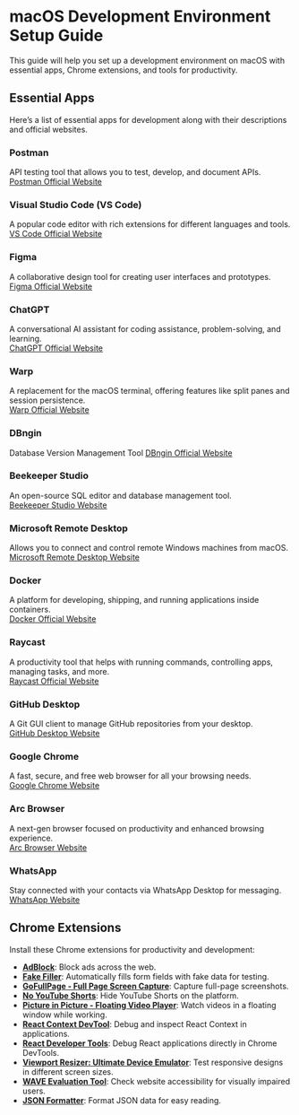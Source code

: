 # macOS Development Environment Setup Guide

This guide will help you set up a development environment on macOS with essential apps, Chrome extensions, and tools for productivity.


## Essential Apps

Here’s a list of essential apps for development along with their descriptions and official websites.

### Postman
API testing tool that allows you to test, develop, and document APIs.  
[Postman Official Website](https://www.postman.com/)

### Visual Studio Code (VS Code)
A popular code editor with rich extensions for different languages and tools.  
[VS Code Official Website](https://code.visualstudio.com/)

### Figma
A collaborative design tool for creating user interfaces and prototypes.  
[Figma Official Website](https://www.figma.com/)

### ChatGPT
A conversational AI assistant for coding assistance, problem-solving, and learning.  
[ChatGPT Official Website](https://chat.openai.com/)

### Warp
A replacement for the macOS terminal, offering features like split panes and session persistence.  
[Warp Official Website](https://www.warp.dev/)

### DBngin
Database Version Management Tool 
[DBngin Official Website](https://dbngin.com/)

### Beekeeper Studio
An open-source SQL editor and database management tool.  
[Beekeeper Studio Website](https://www.beekeeperstudio.io/)

### Microsoft Remote Desktop
Allows you to connect and control remote Windows machines from macOS.  
[Microsoft Remote Desktop Website](https://apps.apple.com/us/app/microsoft-remote-desktop/id1295203466?mt=12)

### Docker
A platform for developing, shipping, and running applications inside containers.  
[Docker Official Website](https://www.docker.com/)

### Raycast
A productivity tool that helps with running commands, controlling apps, managing tasks, and more.  
[Raycast Official Website](https://www.raycast.com/)

### GitHub Desktop
A Git GUI client to manage GitHub repositories from your desktop.  
[GitHub Desktop Website](https://desktop.github.com/)

### Google Chrome
A fast, secure, and free web browser for all your browsing needs.  
[Google Chrome Website](https://www.google.com/chrome/)

### Arc Browser
A next-gen browser focused on productivity and enhanced browsing experience.  
[Arc Browser Website](https://arc.net/)

### WhatsApp
Stay connected with your contacts via WhatsApp Desktop for messaging.  
[WhatsApp Website](https://www.whatsapp.com/download/)

## Chrome Extensions

Install these Chrome extensions for productivity and development:

- **[AdBlock](https://chrome.google.com/webstore/detail/adblock/gighmmpiobklfepjocnamgkkbiglidom)**: Block ads across the web.
- **[Fake Filler](https://chrome.google.com/webstore/detail/fake-filler/bnjjngeaknajbdcgpfkgnonkmififhfo)**: Automatically fills form fields with fake data for testing.
- **[GoFullPage - Full Page Screen Capture](https://chrome.google.com/webstore/detail/gofullpage-full-page-scree/fdpohaocaechififmbbbbbknoalclacl)**: Capture full-page screenshots.
- **[No YouTube Shorts](https://chromewebstore.google.com/detail/hjfkenebldkfgibelglepinlabpjfbll)**: Hide YouTube Shorts on the platform.
- **[Picture in Picture - Floating Video Player](https://chrome.google.com/webstore/detail/picture-in-picture/fbeffbjdlemaoicjdapfpikkikjoneco)**: Watch videos in a floating window while working.
- **[React Context DevTool](https://chrome.google.com/webstore/detail/react-context-devtool/bfokdheggcgnanppbabbaeabjplcgkdi)**: Debug and inspect React Context in applications.
- **[React Developer Tools](https://chrome.google.com/webstore/detail/react-developer-tools/fmkadmapgofadopljbjfkapdkoienihi)**: Debug React applications directly in Chrome DevTools.
- **[Viewport Resizer: Ultimate Device Emulator](https://chrome.google.com/webstore/detail/viewport-resizer-ultimate/kapnjjcfcncngkadhpmijlkblpibdcgm)**: Test responsive designs in different screen sizes.
- **[WAVE Evaluation Tool](https://chrome.google.com/webstore/detail/wave-evaluation-tool/jbbplnpkjmmeebjpijfedlgcdilocofh)**: Check website accessibility for visually impaired users.
- **[JSON Formatter](https://chrome.google.com/webstore/detail/json-formatter/cgcohbbbiolopcijpaejkphecaffhmhp)**: Format JSON data for easy reading.
